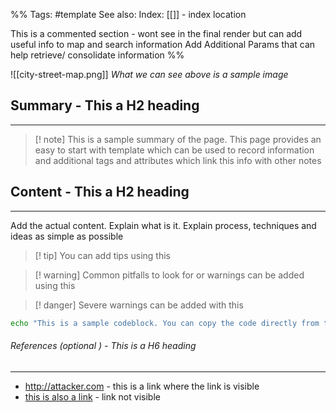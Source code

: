

%%
Tags: #template 
See also: 
Index: [[]] - index location 

This is a commented section - wont see in the final render but can add useful info to map and search information
Add Additional Params that can help retrieve/ consolidate information
%%

![[city-street-map.png]] 
*What we can see above is a sample image*

## Summary  - This a H2 heading
---
> [! note] This is a sample summary of the page. This page provides an easy to start with template which can be used to record information and additional tags and attributes which link this info with other notes 

## Content - This a H2 heading
---
Add the actual content. Explain what is it. Explain process, techniques and ideas as simple as possible 

> [! tip] You can add tips using this 

> [! warning] Common pitfalls to look for or warnings can be added using this

> [! danger] Severe warnings can be added with this

```sh
echo "This is a sample codeblock. You can copy the code directly from the note as well" > file.txt
```

###### References  (optional ) - This is a H6 heading
---
 - http://attacker.com - this is a link where the link is visible
 - [this is also a link](http://google.com) - link not visible
 